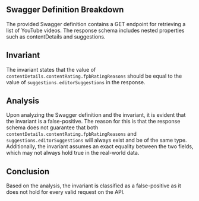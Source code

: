 ## Swagger Definition Breakdown
The provided Swagger definition contains a GET endpoint for retrieving a list of YouTube videos. The response schema includes nested properties such as contentDetails and suggestions.

## Invariant
The invariant states that the value of `contentDetails.contentRating.fpbRatingReasons` should be equal to the value of `suggestions.editorSuggestions` in the response.

## Analysis
Upon analyzing the Swagger definition and the invariant, it is evident that the invariant is a false-positive. The reason for this is that the response schema does not guarantee that both `contentDetails.contentRating.fpbRatingReasons` and `suggestions.editorSuggestions` will always exist and be of the same type. Additionally, the invariant assumes an exact equality between the two fields, which may not always hold true in the real-world data.

## Conclusion
Based on the analysis, the invariant is classified as a false-positive as it does not hold for every valid request on the API.
